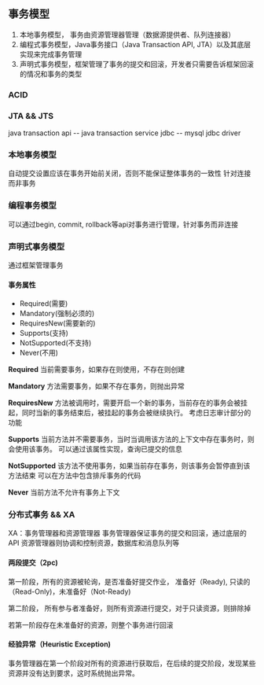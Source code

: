 
## 事务模型

1. 本地事务模型， 事务由资源管理器管理（数据源提供者、队列连接器）
2. 编程式事务模型，Java事务接口（Java Transaction API, JTA）以及其底层实现来完成事务管理
3. 声明式事务模型，框架管理了事务的提交和回滚，开发者只需要告诉框架回滚的情况和事务的类型


### ACID

### JTA && JTS
java transaction api -- java transaction service
jdbc -- mysql jdbc driver

### 本地事务模型
自动提交设置应该在事务开始前关闭，否则不能保证整体事务的一致性
针对连接而非事务

### 编程事务模型
可以通过begin, commit, rollback等api对事务进行管理，针对事务而非连接

### 声明式事务模型
通过框架管理事务

#### 事务属性
* Required(需要)
* Mandatory(强制必须的)
* RequiresNew(需要新的)
* Supports(支持)
* NotSupported(不支持)
* Never(不用)

**Required**
当前需要事务，如果存在则使用，不存在则创建

**Mandatory**
方法需要事务，如果不存在事务，则抛出异常

**RequiresNew**
方法被调用时，需要开启一个新的事务，当前存在的事务会被挂起，同时当新的事务结束后，被挂起的事务会被继续执行。
考虑日志审计部分的功能

**Supports**
当前方法并不需要事务，当时当调用该方法的上下文中存在事务时，则会使用该事务。
可以通过该属性实现，查询已提交的信息

**NotSupported**
该方法不使用事务，如果当前存在事务，则该事务会暂停直到该方法结束
可以在方法中包含排斥事务的代码

**Never**
当前方法不允许有事务上下文

### 分布式事务 && XA
XA：事务管理器和资源管理器
事务管理器保证事务的提交和回滚，通过底层的API
资源管理器则协调和控制资源，数据库和消息队列等

#### 两段提交（2pc)

第一阶段，所有的资源被轮询，是否准备好提交作业，
准备好（Ready), 只读的（Read-Only)，未准备好（Not-Ready)

第二阶段， 所有参与者准备好，则所有资源进行提交，对于只读资源，则排除掉

若第一阶段存在未准备好的资源，则整个事务进行回滚

#### 经验异常（Heuristic Exception)
事务管理器在第一个阶段对所有的资源进行获取后，在后续的提交阶段，发现某些资源并没有达到要求，这时系统抛出异常。









